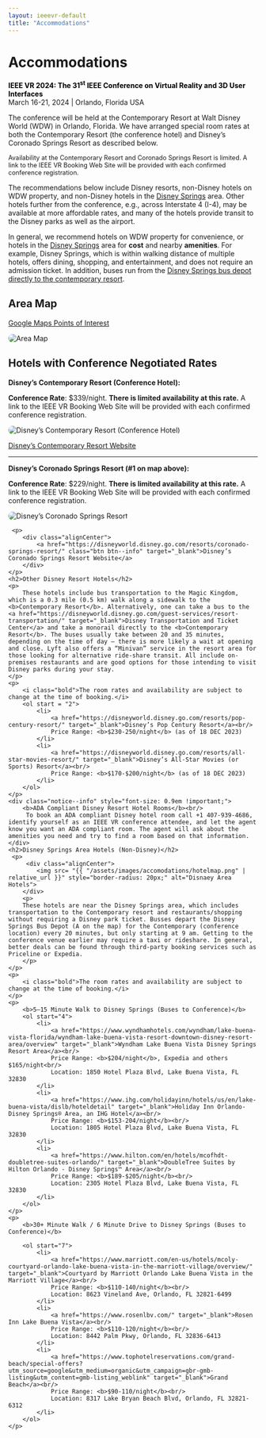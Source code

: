 ```yaml
---
layout: ieeevr-default
title: "Accommodations"
---
```


<div>
    <h1>Accommodations</h1>
    <p>
        <strong style="color: black">IEEE VR 2024: The 31<sup>st</sup> IEEE Conference on Virtual Reality and 3D User Interfaces </strong>
        <br>
        March 16-21, 2024 | Orlando, Florida USA
        <br>
    </p>
    <p>
        The conference will be held at the Contemporary Resort at Walt Disney World (WDW) in Orlando, Florida. We have arranged special room rates at both the Contemporary Resort (the conference hotel) and Disney’s Coronado Springs Resort as described below. 
    </p>
    <div class="notice--info alignCenter bold" style="font-size: 0.9em !important;">
        Availability at the Contemporary Resort and Coronado Springs Resort is limited. A link to the IEEE VR Booking Web Site will be provided with each confirmed conference registration.
    </div>
    <p>
        The recommendations below include Disney resorts, non-Disney hotels on WDW property, and non-Disney hotels in the <a href="https://www.disneysprings.com/">Disney Springs</a> area. Other hotels further from the conference, e.g., across Interstate 4 (I-4), may be available at more affordable rates, and many of the hotels provide transit to the Disney parks as well as the airport.
    </p>
    <p>
        In general, we recommend hotels on WDW property for convenience, or hotels in the <a href="https://www.disneysprings.com/" target="_blank">Disney Springs</a> area for <strong>cost</strong> and nearby <strong>amenities</strong>. For example, Disney Springs, which is within walking distance of multiple hotels, offers dining, shopping, and entertainment, and does not require an admission ticket. In addition, buses run from the <a href="https://disneyworld.disney.go.com/guest-services/resort-transportation/" target="_blank">Disney Springs bus depot directly to the contemporary resort</a>.
    </p>
    <h2>Area Map</h2>
    <p>
        <div class="alignCenter">
            <a href="https://maps.app.goo.gl/8deLcVMjeKyBZxtw6" class="btn btn--info" target="_blank">Google Maps Points of Interest</a>
        </div>   
    </p>
    <p>
        <div class="alignCenter">
            <img src= "{{ "/assets/images/accomodations/IEEEVR2024_map.jpg" | relative_url }}"  style="border-radius: 20px;" alt="Area Map">
        </div>
    </p>
    <h2>Hotels with Conference Negotiated Rates</h2>
    <p>
         <b>Disney’s Contemporary Resort (Conference Hotel):</b>
    </p>    
    <p>
        <b>Conference Rate</b>: $339/night. <b>There is limited availability at this rate.</b> A link to the IEEE VR Booking Web Site will be provided with each confirmed conference registration.
    </p>   
    <p>
        <div class="alignCenter">
            <img src= "{{ "/assets/images/accomodations/ContemporaryResort.png" | relative_url }}" style="border-radius: 20px;" alt="Disney’s Contemporary Resort (Conference Hotel)">
        </div>
    </p> 
    <p>
        <div class="alignCenter">
            <a href="https://disneyworld.disney.go.com/resorts/contemporary-resort/" class="btn btn--info" target="_blank">Disney’s Contemporary Resort Website</a> 
        </div>   
    </p>
    <hr>    
    <p>
         <b>Disney’s Coronado Springs Resort (#1 on map above):</b>
    </p>
     <p>
        <b>Conference Rate</b>: $229/night. <b>There is limited availability at this rate.</b> A link to the IEEE VR Booking Web Site will be provided with each confirmed conference registration.
    </p>
    <p>
        <div class="alignCenter">
            <img src= "{{ "/assets/images/accomodations/Coronado.png" | relative_url }}" style="border-radius: 20px;" alt="Disney’s Coronado Springs Resort">
        </div>
    </p>
    
     <p>
        <div class="alignCenter">
            <a href="https://disneyworld.disney.go.com/resorts/coronado-springs-resort/" class="btn btn--info" target="_blank">Disney’s Coronado Springs Resort Website</a> 
        </div>   
    </p>
    <h2>Other Disney Resort Hotels</h2>
    <p>
        These hotels include bus transportation to the Magic Kingdom, which is a 0.3 mile (0.5 km) walk along a sidewalk to the <b>Contemporary Resort</b>. Alternatively, one can take a bus to the <a href="https://disneyworld.disney.go.com/guest-services/resort-transportation/" target="_blank">Disney Transportation and Ticket Center</a> and take a monorail directly to the <b>Contemporary Resort</b>. The buses usually take between 20 and 35 minutes, depending on the time of day — there is more likely a wait at opening and close. Lyft also offers a “Minivan” service in the resort area for those looking for alternative ride-share transit. All include on-premises restaurants and are good options for those intending to visit Disney parks during your stay. 
    </p>
    <p>
        <i class="bold">The room rates and availability are subject to change at the time of booking.</i>
        <ol start = "2">
            <li>
                <a href="https://disneyworld.disney.go.com/resorts/pop-century-resort/" target="_blank">Disney’s Pop Century Resort</a><br/>
                Price Range: <b>$230-250/night</b> (as of 18 DEC 2023)
            </li>
            <li>
                <a href="https://disneyworld.disney.go.com/resorts/all-star-movies-resort/" target="_blank">Disney’s All-Star Movies (or Sports) Resort</a><br/>
                Price Range: <b>$170-$200/night</b> (as of 18 DEC 2023)
            </li>
        </ol>
    </p>
    <div class="notice--info" style="font-size: 0.9em !important;">
        <b>ADA Compliant Disney Resort Hotel Rooms</b><br/>
         To book an ADA compliant Disney hotel room call +1 407-939-4686, identify yourself as an IEEE VR conference attendee, and let the agent know you want an ADA compliant room. The agent will ask about the amenities you need and try to find a room based on that information.
    </div>
    <h2>Disney Springs Area Hotels (Non-Disney)</h2>
     <p>
         <div class="alignCenter">
            <img src= "{{ "/assets/images/accomodations/hotelmap.png" | relative_url }}" style="border-radius: 20px;" alt="Disnaey Area Hotels">
        </div>  
        <p>
        These hotels are near the Disney Springs area, which includes transportation to the Contemporary resort and restaurants/shopping without requiring a Disney park ticket. Busses depart the Disney Springs Bus Depot (A on the map) for the Contemporary (conference location) every 20 minutes, but only starting at 9 am. Getting to the conference venue earlier may require a taxi or rideshare. In general, better deals can be found through third-party booking services such as Priceline or Expedia. 
        </p>
    </p>
    <p>
        <i class="bold">The room rates and availability are subject to change at the time of booking.</i>
    </p>
    <p>
        <b>5–15 Minute Walk to Disney Springs (Buses to Conference)</b>      
        <ol start="4">
            <li>
                <a href="https://www.wyndhamhotels.com/wyndham/lake-buena-vista-florida/wyndham-lake-buena-vista-resort-downtown-disney-resort-area/overview" target="_blank">Wyndham Lake Buena Vista Disney Springs Resort Area</a><br/>
                Price Range: <b>$204/night</b>, Expedia and others $165/night<br/>
                Location: 1850 Hotel Plaza Blvd, Lake Buena Vista, FL 32830
            </li>
            <li>
                <a href="https://www.ihg.com/holidayinn/hotels/us/en/lake-buena-vista/dislb/hoteldetail" target="_blank">Holiday Inn Orlando-Disney Springs® Area, an IHG Hotel</a><br/>
                Price Range: <b>$153-204/night</b><br/>
                Location: 1805 Hotel Plaza Blvd, Lake Buena Vista, FL 32830
            </li>
            <li>
                <a href="https://www.hilton.com/en/hotels/mcofhdt-doubletree-suites-orlando/" target="_blank">DoubleTree Suites by Hilton Orlando - Disney Springs™ Area</a><br/>
                Price Range: <b>$189-$205/night</b><br/>
                Location: 2305 Hotel Plaza Blvd, Lake Buena Vista, FL 32830
            </li>
        </ol>
    </p>
    <p>
        <b>30+ Minute Walk / 6 Minute Drive to Disney Springs (Buses to Conference)</b>
        
        <ol start="7">
            <li>
                <a href="https://www.marriott.com/en-us/hotels/mcoly-courtyard-orlando-lake-buena-vista-in-the-marriott-village/overview/" target="_blank">Courtyard by Marriott Orlando Lake Buena Vista in the Marriott Village</a><br/>
                Price Range: <b>$110-140/night</b><br/>
                Location: 8623 Vineland Ave, Orlando, FL 32821-6499
            </li>
            <li>
                <a href="https://www.rosenlbv.com/" target="_blank">Rosen Inn Lake Buena Vista</a><br/>
                Price Range: <b>$110-120/night</b><br/>
                Location: 8442 Palm Pkwy, Orlando, FL 32836-6413
            </li>
            <li>
                <a href="https://www.tophotelreservations.com/grand-beach/special-offers?utm_source=google&utm_medium=organic&utm_campaign=gbr-gmb-listing&utm_content=gmb-listing_weblink" target="_blank">Grand Beach</a><br/>
                Price Range: <b>$90-110/night</b><br/>
                Location: 8317 Lake Bryan Beach Blvd, Orlando, FL 32821-6312
            </li>
        </ol>
    </p>
</div>